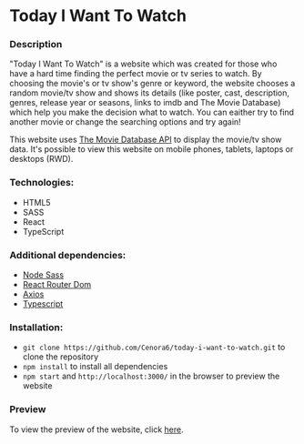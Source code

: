 # Today I Want To Watch

### Description
"Today I Want To Watch" is a website which was created for those who have a hard time finding the perfect movie or tv series to watch. By choosing the movie's or tv show's genre or keyword, the website chooses a random movie/tv show and shows its details (like poster, cast, description, genres, release year or seasons, links to imdb and The Movie Database) which help you make the decision what to watch. You can eaither try to find another movie or change the searching options and try again!

This website uses [The Movie Database API](https://developers.themoviedb.org/) to display the movie/tv show data. It's possible to view this website on mobile phones, tablets, laptops or desktops (RWD).

 
### Technologies:
- HTML5
- SASS
- React
- TypeScript

### Additional dependencies: 
- [Node Sass](https://www.npmjs.com/package/node-sass/)
- [React Router Dom](https://www.npmjs.com/package/react-router-dom/)
- [Axios](https://www.npmjs.com/package/axios/)
- [Typescript](https://www.npmjs.com/package/typescript/)

### Installation:

-  ```git clone https://github.com/Cenora6/today-i-want-to-watch.git``` to clone the repository
- ```npm install``` to install all dependencies
- ```npm start``` and ```http://localhost:3000/``` in the browser to preview the website

### Preview
To view the preview of the website, click [here](https://cenora6.github.io/today-i-want-to-watch/).
